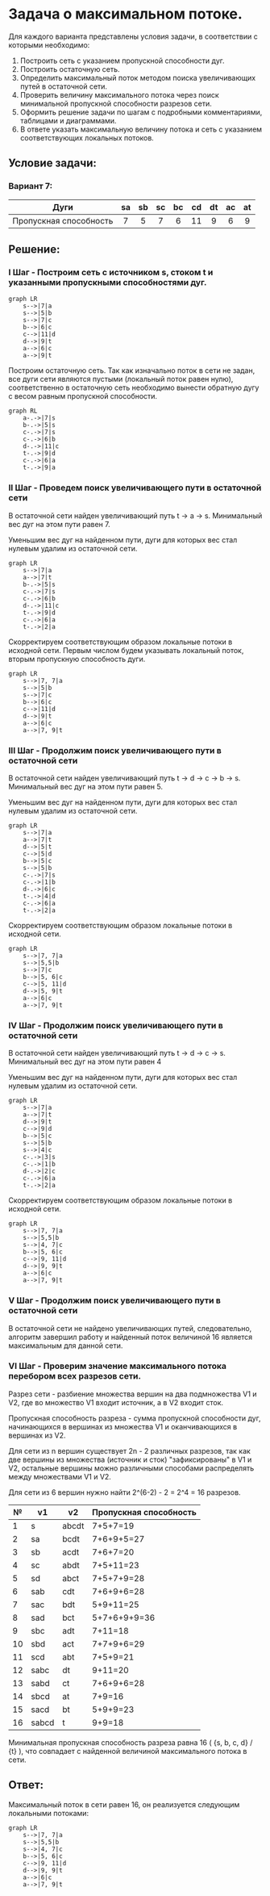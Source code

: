 # Задача о максимальном потоке.
Для каждого варианта представлены условия задачи, в соответствии с которыми необходимо: 
1. Построить сеть с указанием пропускной способности дуг.
2. Построить остаточную сеть.
3. Определить максимальный поток методом поиска увеличивающих путей в остаточной сети.
4. Проверить величину максимального потока через поиск минимальной пропускной способности разрезов сети.
5. Оформить решение задачи по шагам с подробными комментариями, таблицами и диаграммами.
6. В ответе указать максимальную величину потока и сеть с указанием соответствующих локальных потоков.

## Условие задачи:

### Вариант 7:

|          Дуги          | sa | sb | sc | bc | cd | dt | ac | at |
|:----------------------:|:--:|:--:|:--:|:--:|:--:|:--:|:--:|:--:|
| Пропускная способность | 7  | 5  | 7  | 6  | 11 | 9  | 6  | 9  |

## Решение:

### I Шаг - Построим сеть с источником s, стоком t и указанными пропускными способностями дуг.

```mermaid
graph LR
    s-->|7|a
    s-->|5|b
    s-->|7|c
    b-->|6|c
    c-->|11|d
    d-->|9|t
    a-->|6|c
    a-->|9|t
```

Построим остаточную сеть. Так как изначально поток в сети не задан, все дуги сети являются пустыми (локальный поток равен нулю), соответственно в остаточную сеть необходимо вынести обратную дугу с весом равным пропускной способности.

```mermaid
graph RL
    a-.->|7|s
    b-.->|5|s
    c-.->|7|s
    c-.->|6|b
    d-.->|11|c
    t-.->|9|d
    c-.->|6|a
    t-.->|9|a
```

### II Шаг - Проведем поиск увеличивающего пути в остаточной сети

В остаточной сети найден увеличивающий путь t -> a -> s. Минимальный вес дуг на этом пути равен 7.

Уменьшим вес дуг на найденном пути, дуги для которых вес стал нулевым удалим из остаточной сети.

```mermaid
graph LR
    s-->|7|a
    a-->|7|t
    b-.->|5|s
    c-.->|7|s
    c-.->|6|b
    d-.->|11|c
    t-.->|9|d
    c-.->|6|a
    t-.->|2|a
```

Скорректируем соответствующим образом локальные потоки в исходной сети. Первым числом будем указывать локальный поток, вторым пропускную способность дуги.

```mermaid
graph LR
    s-->|7, 7|a
    s-->|5|b
    s-->|7|c
    b-->|6|c
    c-->|11|d
    d-->|9|t
    a-->|6|c
    a-->|7, 9|t
```

### III Шаг - Продолжим поиск увеличивающего пути в остаточной сети

В остаточной сети найден увеличивающий путь t -> d -> c -> b -> s. Минимальный вес дуг на этом пути равен 5.

Уменьшим вес дуг на найденном пути, дуги для которых вес стал нулевым удалим из остаточной сети.

```mermaid
graph LR
    s-->|7|a
    a-->|7|t
    d-->|5|t
    c-->|5|d
    b-->|5|c
    s-->|5|b
    c-.->|7|s
    c-.->|1|b
    d-.->|6|c
    t-.->|4|d
    c-.->|6|a
    t-.->|2|a
```

Скорректируем соответствующим образом локальные потоки в исходной сети.

```mermaid
graph LR
    s-->|7, 7|a
    s-->|5,5|b
    s-->|7|c
    b-->|5, 6|c
    c-->|5, 11|d
    d-->|5, 9|t
    a-->|6|c
    a-->|7, 9|t
```

### IV Шаг - Продолжим поиск увеличивающего пути в остаточной сети

В остаточной сети найден увеличивающий путь t -> d -> c -> s. Минимальный вес дуг на этом пути равен 4

Уменьшим вес дуг на найденном пути, дуги для которых вес стал нулевым удалим из остаточной сети.

```mermaid
graph LR
    s-->|7|a
    a-->|7|t
    d-->|9|t
    c-->|9|d
    b-->|5|c
    s-->|5|b
    s-->|4|c
    c-.->|3|s
    c-.->|1|b
    d-.->|2|c
    c-.->|6|a
    t-.->|2|a
```

Скорректируем соответствующим образом локальные потоки в исходной сети.

```mermaid
graph LR
    s-->|7, 7|a
    s-->|5,5|b
    s-->|4, 7|c
    b-->|5, 6|c
    c-->|9, 11|d
    d-->|9, 9|t
    a-->|6|c
    a-->|7, 9|t
```

### V Шаг - Продолжим поиск увеличивающего пути в остаточной сети

В остаточной сети не найдено увеличивающих путей, следовательно, алгоритм завершил работу и найденный поток величиной 16 является максимальным для данной сети.

### VI Шаг - Проверим значение максимального потока перебором всех разрезов сети.  
  
Разрез сети - разбиение множества вершин на два подмножества V1 и V2, где во множество V1 входит источник, а в V2 входит сток.  
  
Пропускная способность разреза - сумма пропускной способности дуг, начинающихся в вершинах из множества V1 и оканчивающихся в вершинах из V2.  
  
Для сети из n вершин существует 2n - 2 различных разрезов, так как две вершины из множества (источник и сток) "зафиксированы" в V1 и V2, остальные вершины можно различными способами распределять между множествами V1 и V2.  
  
Для сети из 6 вершин нужно найти 2^(6-2) - 2 = 2^4 = 16 разрезов.

| № | v1 | v2 | Пропускная способность |
|--|--|--|------------------------|
| 1 | s | abcdt | 7+5+7=19               |
| 2 | sa | bcdt | 7+6+9+5=27             |
| 3 | sb | acdt | 7+6+7=20               |
| 4 | sc | abdt | 7+5+11=23              |
| 5 | sd | abct | 7+5+7+9=28             |
| 6 | sab | cdt | 7+6+9+6=28             |
| 7 | sac | bdt | 5+9+11=25              |
| 8 | sad | bct | 5+7+6+9+9=36           |
| 9 | sbc | adt | 7+11=18                |
| 10 | sbd | act | 7+7+9+6=29             |
| 11 | scd | abt | 7+5+9=21               |
| 12 | sabc | dt | 9+11=20                |
| 13 | sabd | ct | 7+6+9+6=28             |
| 14 | sbcd | at | 7+9=16                 |
| 15 | sacd | bt | 5+9+9=23               |
| 16 | sabcd | t | 9+9=18                 |
Минимальная пропускная способность разреза равна 16 ( {s, b, c, d} / {t} ), что совпадает с найденной величиной максимального потока в сети.

## Ответ:
Максимальный поток в сети равен 16, он реализуется следующим локальными потоками:

```mermaid
graph LR
    s-->|7, 7|a
    s-->|5,5|b
    s-->|4, 7|c
    b-->|5, 6|c
    c-->|9, 11|d
    d-->|9, 9|t
    a-->|6|c
    a-->|7, 9|t
```